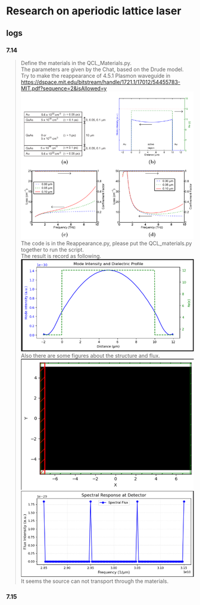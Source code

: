 # Research on aperiodic lattice laser 
## logs

### 7.14  

> Define the materials in the QCL_Materials.py.  
 The parameters are given by the Chat, based on the Drude model.  
 Try to make the reappearance of 4.5.1 Plasmon waveguide in   
https://dspace.mit.edu/bitstream/handle/1721.1/17012/54455783-MIT.pdf?sequence=2&isAllowed=y
![alt text](image-4.png)   
 The code is in the Reappearance.py, please put the QCL_materials.py together to run the script.  
 The result is record as following.  
 ![alt text](image-1.png)  
 Also there are some figures about the structure and flux.  
 ![alt text](image-2.png)
 ![alt text](image-3.png)  
 It seems the source can not transport through the materials.

 ### 7.15